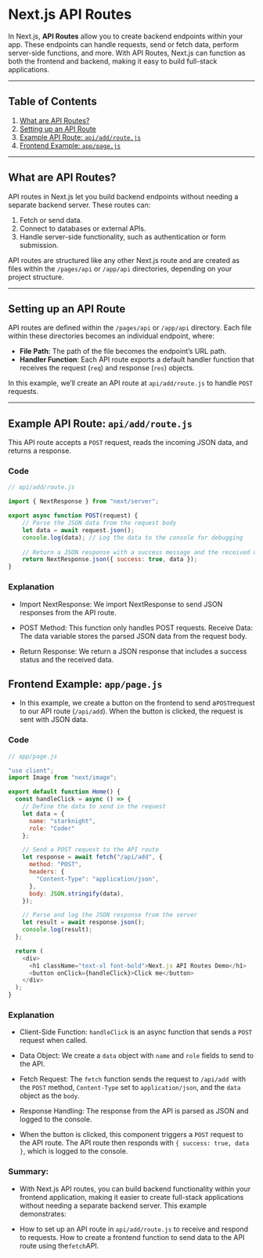 # Next.js API Routes

In Next.js, **API Routes** allow you to create backend endpoints within your app. These endpoints can handle requests, send or fetch data, perform server-side functions, and more. With API Routes, Next.js can function as both the frontend and backend, making it easy to build full-stack applications.

---

## Table of Contents
1. [What are API Routes?](#what-are-api-routes)
2. [Setting up an API Route](#setting-up-an-api-route)
3. [Example API Route: `api/add/route.js`](#example-api-route-apiaddroutejs)
4. [Frontend Example: `app/page.js`](#frontend-example-apppagejs)

---

## What are API Routes?

API routes in Next.js let you build backend endpoints without needing a separate backend server. These routes can:

1. Fetch or send data.
2. Connect to databases or external APIs.
3. Handle server-side functionality, such as authentication or form submission.

API routes are structured like any other Next.js route and are created as files within the `/pages/api` or `/app/api` directories, depending on your project structure.

---

## Setting up an API Route

API routes are defined within the `/pages/api` or `/app/api` directory. Each file within these directories becomes an individual endpoint, where:

- **File Path**: The path of the file becomes the endpoint’s URL path.
- **Handler Function**: Each API route exports a default handler function that receives the request (`req`) and response (`res`) objects.

In this example, we’ll create an API route at `api/add/route.js` to handle `POST` requests.

---

## Example API Route: `api/add/route.js`

This API route accepts a `POST` request, reads the incoming JSON data, and returns a response.

### Code

```javascript
// api/add/route.js

import { NextResponse } from "next/server";

export async function POST(request) {
    // Parse the JSON data from the request body
    let data = await request.json();
    console.log(data); // Log the data to the console for debugging
    
    // Return a JSON response with a success message and the received data
    return NextResponse.json({ success: true, data });
}
```

### Explanation

- Import NextResponse: We import NextResponse to send JSON responses from the API route.

- POST Method: This function only handles POST requests.
Receive Data: The data variable stores the parsed JSON data from the request body.

- Return Response: We return a JSON response that includes a success status and the received data.

## Frontend Example: `app/page.js`

- In this example, we create a button on the frontend to send a` POST `request to our API route (`/api/add`). When the button is clicked, the request is sent with JSON data.

### Code 

```javascript
// app/page.js

"use client";
import Image from "next/image";

export default function Home() {
  const handleClick = async () => {
    // Define the data to send in the request
    let data = {
      name: "starknight",
      role: "Coder"
    };

    // Send a POST request to the API route
    let response = await fetch("/api/add", {
      method: "POST",
      headers: {
        "Content-Type": "application/json",
      },
      body: JSON.stringify(data),
    });

    // Parse and log the JSON response from the server
    let result = await response.json();
    console.log(result);
  };

  return (
    <div>
      <h1 className="text-xl font-bold">Next.js API Routes Demo</h1>
      <button onClick={handleClick}>Click me</button>
    </div>
  );
}
```

### Explanation 

- Client-Side Function: `handleClick` is an async function that sends a `POST` request when called.

- Data Object: We create a `data` object with `name` and
`role` fields to send to the API.

- Fetch Request: The `fetch` function sends the request to `/api/add `with the `POST` method, `Content-Type` set to `application/json`, and the `data` object as the `body`.

- Response Handling: The response from the API is parsed as JSON and logged to the console.

- When the button is clicked, this component triggers a `POST` request to the API route. The API route then responds with `{ success: true, data }`, which is logged to the console.

### Summary: 

- With Next.js API routes, you can build backend functionality within your frontend application, making it easier to create full-stack applications without needing a separate backend server. This example demonstrates:

- How to set up an API route in `api/add/route.js` to receive and respond to requests.
How to create a frontend function to send data to the API route using the` fetch `API.